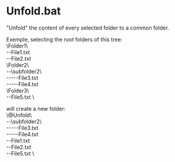# Unfold.bat
"Unfold" the content of every selected folder to a common folder.

Exemple, selecting the root folders of this tree: \
\Folder1\\ \
--File1.txt \
--File2.txt \
\Folder2\\ \
--\subfolder2\\ \
-----File3.txt \
-----File4.txt \
\Folder3\\ \
--File5.txt \

will create a new folder: \
\\@Unfold\\ \
--\subfolder2\\ \
-----File3.txt \
-----File4.txt \
--File1.txt \
--File2.txt \
--File5.txt \
